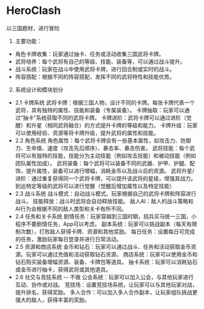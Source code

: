 # HeroClash

以三国题材，进行冒险

1. 主要功能：
- 角色卡牌收集：玩家通过抽卡、任务或活动收集三国武将卡牌。
- 武将培养：每个武将有自己的等级、技能、装备等，可以通过战斗提升。
- 战斗系统：玩家在战斗中使用武将卡牌，进行回合制或实时的战斗。
- 阵容搭配：根据不同的阵容搭配，发挥不同的武将特性和技能优势。

2. 系统设计和模块划分
- 2.1 卡牌系统
武将卡牌：根据三国人物，设计不同的卡牌。每张卡牌代表一个武将，具有独特的属性、技能和装备（专属装备）。
卡牌抽取：玩家可以通过“抽卡”系统获取不同的武将卡牌。
卡牌进阶：武将卡牌可以通过进阶（觉醒）和升星（相同武将融合）的方式提升卡牌的等级和能力。
卡牌升级：玩家可以使用经验、资源等将卡牌升级，提升武将的属性和技能。
- 2.2 角色系统
角色属性：每个武将卡牌会有一些基本属性，如攻击力、防御力、生命值、速度（攻击先后顺序）、暴击率、暴击伤害。
武将技能：每个武将可以有独特的技能，技能分为主动技能（例如攻击技能）和被动技能（例如团队属性加成）。
武将装备：每个武将可以装备不同的武器、护甲、护腿、配饰，提升属性，装备可以进行增幅，消耗金币以及战斗后的资源。
武将升星/进阶：通过重复获得同一个武将卡牌，可以提升该武将的星级，增强其战力。到达特定等级的武将可以进行觉醒（觉醒后增加属性以及特定技能）
- 2.3 战斗系统
战斗模式：自动战斗模式。玩家根据自己的武将卡牌和阵容进行战斗。
技能释放：战斗时武将会自动释放技能。
敌人AI：敌人的战斗策略和AI行为会根据不同的敌人类型和关卡有所不同。
- 2.4 任务和关卡系统
剧情任务：玩家穿越到三国时期，招兵买马统一三国，小程序不要剧情任务，App可以考虑。
副本系统：玩家可以挑战副本（每天有限制次数），打败敌人获得卡牌、资源和其他奖励。
每日任务：设置每日可完成的任务，激励玩家每日登录并进行日常活动。
- 2.5 资源和商店系统
金币和钻石：玩家可以通过战斗、任务和活动获取金币资源。玩家可以通过充值和活动获取钻石资源。
商店系统：玩家可以使用金币和钻石购买装备增幅资源、装备、卡牌包等道具。
抽卡系统：玩家可以消耗钻石或金币进行抽卡，获得武将或其他道具。
- 2.6 社交与竞技系统 -- 不做
公会系统：玩家可以加入公会，与其他玩家进行互动、协作或对战。
竞技场：设置竞技场系统，让玩家可以与其他玩家对战，提升排名，获得奖励。
多人合作：可以加入多人合作副本，让玩家组队挑战更强大的敌人，获得丰富的奖励。